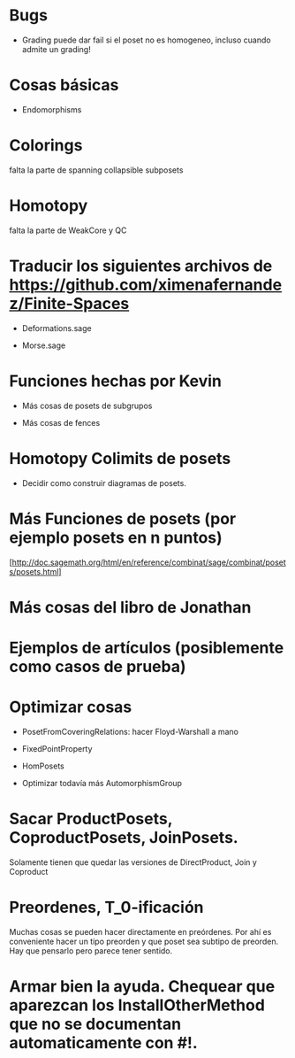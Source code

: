 # Bugs

* Grading puede dar fail si el poset no es homogeneo, incluso cuando admite un grading!


# Cosas básicas
* Endomorphisms

# Colorings

falta la parte de spanning collapsible subposets

# Homotopy 
falta la parte de WeakCore y QC

# Traducir los siguientes archivos de https://github.com/ximenafernandez/Finite-Spaces

* Deformations.sage

* Morse.sage

# Funciones hechas por Kevin

* Más cosas de posets de subgrupos

* Más cosas de fences

# Homotopy Colimits de posets

* Decidir como construir diagramas de posets.

# Más Funciones de posets (por ejemplo posets en n puntos)
[http://doc.sagemath.org/html/en/reference/combinat/sage/combinat/posets/posets.html]

# Más cosas del libro de Jonathan

# Ejemplos de artículos (posiblemente como casos de prueba)


# Optimizar cosas

* PosetFromCoveringRelations: hacer Floyd-Warshall a mano

* FixedPointProperty

* HomPosets

* Optimizar todavía más AutomorphismGroup


# Sacar ProductPosets, CoproductPosets, JoinPosets.
Solamente tienen que quedar las versiones de DirectProduct, Join y Coproduct

# Preordenes, T_0-ificación

Muchas cosas se pueden hacer directamente en preórdenes. Por ahí es conveniente hacer un tipo preorden y que poset sea subtipo de preorden. Hay que pensarlo pero parece tener sentido.


# Armar bien la ayuda. Chequear que aparezcan los InstallOtherMethod que no se documentan automaticamente con #!.
